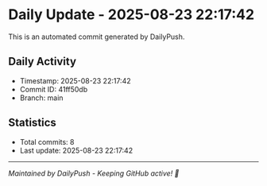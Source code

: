# Daily Update - 2025-08-23 22:17:42

This is an automated commit generated by DailyPush.

## Daily Activity
- Timestamp: 2025-08-23 22:17:42
- Commit ID: 41ff50db
- Branch: main

## Statistics
- Total commits: 8
- Last update: 2025-08-23 22:17:42

---
*Maintained by DailyPush - Keeping GitHub active! 🚀*
